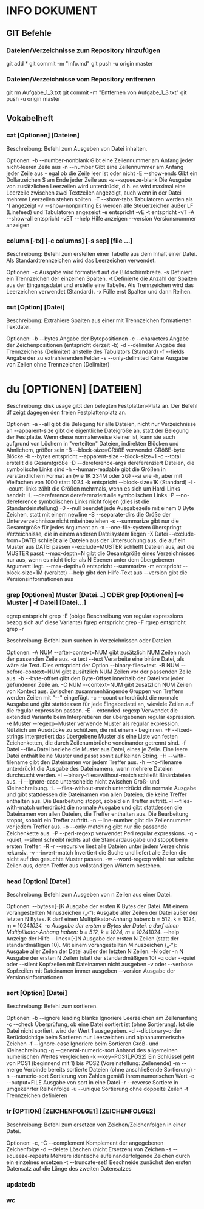 # INFO DOKUMENT

## GIT Befehle
### Dateien/Verzeichnisse zum Repository hinzufügen
git add *
git commit -m "Info.md"
git push -u origin master

### Dateien/Verzeichnisse vom Repository entfernen
git rm Aufgabe_1_3.txt
git commit -m "Entfernen von Aufgabe_1_3.txt"
git push -u origin master


## Vokabelheft

### cat [Optionen] [Dateien]
Beschreibung:
  Befehl zum Ausgeben von Datei inhalten.

Optionen:
    -b --number-nonblank	Gibt eine Zeilennummer am Anfang jeder nicht-leeren Zeile aus
    -n --number			Gibt eine Zeilennummer am Anfang jeder Zeile aus - egal ob die Zeile leer ist oder nicht
    -E --show-ends		Gibt ein Dollarzeichen $ am Ende jeder Zeile aus
    -s --squeeze-blank		Die Ausgabe von zusätzlichen Leerzeilen wird unterdrückt, d.h. es wird maximal eine Leerzeile zwischen zwei Textzeilen angezeigt, auch wenn in der Datei mehrere Leerzeilen stehen sollten.
    -T --show-tabs		Tabulatoren werden als ^I angezeigt
    -v --show-nonprinting	Es werden alle Steuerzeichen außer LF (Linefeed) und Tabulatoren angezeigt
    -e				entspricht -vE
    -t				entspricht -vT
    -A --show-all		entspricht -vET
       --help			Hilfe anzeigen
       --version		Versionsnummer anzeigen
       
### column [-tx] [-c columns] [-s sep] [file ...] 
Beschreibung:
  Befehl zum erstellen einer Tabelle aus dem Inhalt einer Datei.
  Als Standardtrennzeichen wird das Leerzeichen verwendet.
 
Optionen:
    -c 		Ausgabe wird formatiert auf die Bildschirmbreite.
    -s 		Definiert ein Trennzeichen der einzelnen Spalten.
    -t 		Definierte die Anzahl der Spalten aus der Eingangsdatei und erstelle eine Tabelle. Als Trennzeichen wird das Leerzeichen verwendet (Standard).
    -x 		Fülle erst Spalten und dann Reihen.

### cut [Option] [Datei]
Beschreibung:
  Extrahiere Spalten aus einer mit Trennzeichen formatierten Textdatei.
  
Optionen:
    -b --bytes			Angabe der Bytepositionen
    -c --characters		Angabe der Zeichenpositionen (entspricht derzeit -b)
    -d --delimiter		Angabe des Trennzeichens (Delimiter) anstelle des Tabulators (Standard)
    -f --fields			Angabe der zu extrahierenden Felder
    -s --only-delimited		Keine Ausgabe von Zeilen ohne Trennzeichen (Delimiter)

# du [OPTIONEN] [DATEIEN]
Beschreibung:
  disk usage gibt den belegten Festplatten-Platz an. 
  Der Befehl df zeigt dagegen den freien Festplattenplatz an.

Optionen:
    -a 		--all 			gibt die Belegung für alle Dateien, nicht nur Verzeichnisse an
		--apparent-size 	gibt die eigentliche Dateigröße an, statt der Belegung der Festplatte. Wenn diese normalerweise kleiner ist, kann sie auch aufgrund von Löchern in "verteilten" Dateien, indirekten Blöcken und Ähnlichem, größer sein
    -B 		--block-size=GRößE 	verwendet GRößE-byte Blöcke
    -b 		--bytes 		entspricht --apparent-size --block-size=1
    -c 		--total 		erstellt die Gesamtgröße
    -D 		--dereference-args 	dereferenziert Dateien, die symbolische Links sind
    -h 		--human-readable 	gibt die Größen in verständlichem Format an (wie 1K 234M oder 2G)
		--si 			wie -h, aber mit Vielfachen von 1000 statt 1024
    -k 					entspricht --block-size=1K (Standard)
    -l 		--count-links 		zählt die Größen mehrmals, wenn es sich um Hard-Links handelt
    -L 		--dereference 		dereferenziert alle symbolischen Links
    -P 		--no-dereference 	symbolischen Links nicht folgen (dies ist die Standardeinstellung)
    -0 		--null 			beendet jede Ausgabezeile mit einem 0 Byte Zeichen, statt mit einem newline
    -S 		--separate-dirs 	die Größe der Unterverzeichnisse nicht miteinbeziehen
    -s 		--summarize 		gibt nur die Gesamtgröße für jedes Argument an
    -x 		--one-file-system 	überspringt Verzeichnisse, die in einem anderen Dateisystem liegen
    -X Datei 	--exclude-from=DATEI 	schließt alle Dateien aus der Untersuchung aus, die auf ein Muster aus DATEI passen
		--exclude=MUSTER 	schließt Dateien aus, auf die MUSTER passt
		--max-depth=N 		gibt die Gesamtgröße eines Verzeichnisses nur aus, wenn es nicht tiefer als N Ebenen unter dem übergebenen Argument liegt. --max-depth=0 entspricht --summarize
    -m 					entspricht --block-size=1M (veraltet)
		--help 			gibt den Hilfe-Text aus
		--version 		gibt die Versionsinformationen aus

### grep [Optionen] Muster [Datei...] ODER grep [Optionen] [-e Muster | -f Datei] [Datei...]
  egrep entspricht grep -E (obige Beschreibung von regular expressions bezog sich auf diese Variante)
  fgrep entspricht grep -F
  rgrep entspricht grep -r 

Beschreibung:
  Befehl zum suchen in Verzeichnissen oder Dateien.

Optionen:
    -A NUM 	--after-context=NUM 	gibt zusätzlich NUM Zeilen nach der passenden Zeile aus.
    -a text 	--text 			Verarbeite eine binäre Datei, als wäre sie Text. Dies entspricht der Option --binary-files=text.
    -B NUM 	--before-context=NUM 	gibt zusätzlich NUM Zeilen vor der passenden Zeile aus.
    -b 		--byte-offset 		gibt den Byte-Offset innerhalb der Datei vor jeder gefundenen Zeile an.
    -C NUM 	--context=NUM 		gibt zusätzlich NUM Zeilen von Kontext aus. Zwischen zusammenhängende Gruppen von Treffern werden Zeilen mit "--" eingefügt.
    -c 		--count 	 	unterdrückt die normale Ausgabe und gibt stattdessen für jede Eingabedatei an, wieviele Zeilen auf die regular expression passen.
    -E 		--extended-regexp 	Verwendet die extended Variante beim Interpretieren der übergebenen regular expression.
    -e Muster 	--regexp=Muster 	verwende Muster als regular expression. Nützlich um Ausdrücke zu schützen, die mit einem - beginnen.
    -F 		--fixed-strings 	interpretiert das übergebene Muster als eine Liste von festen Zeichenketten, die durch Zeilenumbrüche voneinander getrennt sind.
    -f Datei 	--file=Datei 		beziehe die Muster aus Datei, eines je Zeile. Eine leere Datei enthält keine Muster und passt somit auf keinen String.
    -H 		--with-filename 	gibt den Dateinamen vor jedem Treffer aus.
    -h 		--no-filename 		unterdrückt die Ausgabe des Dateinamens, wenn mehrere Dateien durchsucht werden.
    -I 		--binary-files=without-match 	schließt Binärdateien aus.
    -i 		--ignore-case 		unterscheide nicht zwischen Groß- und Kleinschreibung.
    -L 		--files-without-match 	unterdrückt die normale Ausgabe und gibt stattdessen die Dateinamen von allen Dateien, die keine Treffer enthalten aus. Die Bearbeitung stoppt, sobald ein Treffer auftritt.
    -l 		--files-with-match 	unterdrückt die normale Ausgabe und gibt stattdessen die Dateinamen von allen Dateien, die Treffer enthalten aus. Die Bearbeitung stoppt, sobald ein Treffer auftritt.
    -n 		--line-number 		gibt die Zeilennummer vor jedem Treffer aus.
    -o 		--only-matching 	gibt nur die passende Zeichenkette aus.
    -P 		--perl-regexp 		verwendet Perl regular expressions.
    -q 		--quiet, --silent 	schreibt nichts auf die Standardausgabe und stoppt beim ersten Treffer.
    -R -r 	--recursive 		liest alle Dateien unter jedem Verzeichnis rekursiv.
    -v 		--invert-match 		Invertiert die Suche und liefert alle Zeilen die nicht auf das gesuchte Muster passen.
    -w 		--word-regexp 		wählt nur solche Zeilen aus, deren Treffer aus vollständigen Wörtern bestehen.


### head [Option] [Datei] 
Beschreibung:
  Befehl zum Ausgeben von n Zeilen aus einer Datei.
  
Optionen:
		--bytes=[-]K 		Ausgabe der ersten K Bytes der Datei. Mit einem vorangestellten Minuszeichen („-“): Ausgabe aller Zeilen der Datei außer der letzten N Bytes. K darf einen Multiplikator-Anhang haben: b = 512, k = 1024, m = 1024*1024.
    -c 					Ausgabe der ersten c Bytes der Datei. c darf einen Multiplikator-Anhang haben: b = 512, k = 1024, m = 1024*1024.
		--help 			Anzeige der Hilfe
		--lines=[-]N 		Ausgabe der ersten N Zeilen (statt der standardmäßigen 10). Mit einem vorangestellten Minuszeichen („-“): Ausgabe aller Zeilen der Datei außer der letzten N Zeilen.
    -N oder -n N 			Ausgabe der ersten N Zeilen (statt der standardmäßigen 10)
    -q oder 	--quiet oder --silent 	Kopfzeilen mit Dateinamen nicht ausgeben
    -v oder 	--verbose 		Kopfzeilen mit Dateinamen immer ausgeben
		--version 		Ausgabe der Versionsinformationen 

### sort [Option] [Datei]
Beschreibung:
  Befehl zum sortieren.

Optionen:
    -b --ignore leading blanks	Ignoriere Leerzeichen am Zeilenanfang
    -c --check			Überprüfung, ob eine Datei sortiert ist (ohne Sortierung). Ist die Datei nicht sortiert, wird der Wert 1 ausgegeben.
    -d --dictionary-order	Berücksichtige beim Sortieren nur Leerzeichen und alphanummerische Zeichen
    -f --ignore-case		Ignoriere beim Sortieren Groß- und Kleinschreibung
    -g --general-numeric-sort	Anhand des allgemeinen numerischen Wertes vergleichen
    -k --key=POS1[,POS2]	Ein Schlüssel geht von POS1 (beginnend mit 1) bis POS2 (Voreinstellung: Zeilenende)
    -m --merge			Verbinde bereits sortierte Dateien (ohne anschließende Sortierung)
    -n --numeric-sort 		Sortierung von Zahlen gemäß ihrem numerischen Wert
    -o --output=FILE		Ausgabe von sort in eine Datei
    -r --reverse		Sortiere in umgekehrter Reihenfolge
    -u --unique			Sortierung ohne doppelte Zeilen
    -t				Trennzeichen definieren

### tr [OPTION] [ZEICHENFOLGE1] [ZEICHENFOLGE2]
Beschreibung:
  Befehl zum ersetzen von Zeichen/Zeichenfolgen in einer Datei.

Optionen:
    -c, -C --complement 	Komplement der angegebenen Zeichenfolge
    -d 	   --delete 		Löschen (nicht Ersetzen) von Zeichen
    -s 	   --squeeze-repeats 	Mehrere identische aufeinanderfolgende Zeichen durch ein einzelnes ersetzen
    -t 	   --truncate-set1 	Beschneide zunächst den ersten Datensatz auf die Länge des zweiten Datensatzes

### updatedb

### wc



